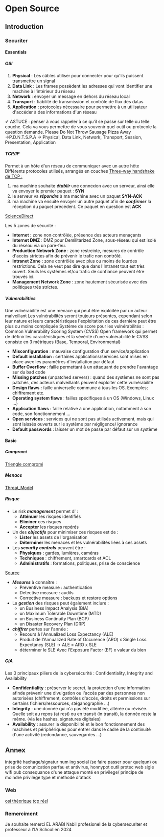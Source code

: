 # Open Source

## Introduction

### Securiter

#### Essentials

##### OSI

1. **Physical** : Les câbles utiliser pour connecter pour qu'ils puissent transmettre un signal
2. **Data Link** : Les frames possèdent les adresses qui vont identifier une machine à l'intérieur du réseau
3. **Network** : envoyer un message en dehors du réseau local
4. **Transport** : fiabilité de transmission et contrôle de flux des datas
7. **Application** : protocoles nécessaire pour permettre à un utilisateur d'accéder à des informations d'un réseau

✔ ASTUCE : penser à vous rappeler à ce qu'il se passe sur telle ou telle couche.
Cela va vous permettre de vous souvenir quel outil ou protocole la question demande.
Please Do Not Throw Sausage Pizza Away →P.D.N.T.S.P.A → Physical, Data Link, Network, Transport, Session, Presentation, Application

##### TCP/IP

Permet à un hôte d'un réseau de communiquer avec un autre hôte
Différents protocoles utilisés, arrangés en couches
[Three-way handshake de TCP :](https://www.youtube.com/watch?v=26jazyc7VNk&ab_channel=Cookieconnect%C3%A9)
1. ma machine souhaite ***établir*** une connexion avec un serveur, ainsi elle va envoyer le premier paquet : **SYN**
2. le serveur va ***répondre*** à ma machine avec un paquet **SYN-ACK**
3. ma machine va ensuite envoyer un autre paquet afin de ***confirmer*** la réception du paquet précédent. Ce paquet en question est **ACK**

[ScienceDirect](https://www.sciencedirect.com/topics/computer-science/three-way-handshake)

Les 5 zones de sécurité :
- **Internet** : zone non contrôlée, présence des acteurs menaçants
- **Internet DMZ** : DMZ pour Demilitarized Zone, sous-réseau qui est isolé du réseau via un pare-feu.
- **Production Network Zone** : zone restreinte, mesures de contrôle d'accès strictes afin de prévenir le trafic non contrôlé.
- **Intranet Zone** : zone contrôlée avec plus ou moins de lourdes restrictions. Cela ne veut pas dire que dans l'Intranet tout est très ouvert. Seuls les systèmes et/ou trafic de confiance peuvent être trouvés ici.
- **Management Network Zone** : zone hautement sécurisée avec des politiques très strictes.

##### Vulnerabilities

Une vulnérabilité est une menace qui peut être exploitée par un acteur malveillant
Les vulnérabilités seront toujours présentes, cependant selon leur nature et leurs caractéristiques l'exploitation de ces dernière peut être plus ou moins compliquée
Système de score pour les vulnérabilités : Common Vulnerability Scoring System (CVSS)
Open framework qui permet de définir les caractéristiques et la sévérité d'une vulnérabilité
le CVSS consiste en 3 métriques (Base, Temporal, Environmental)

- **Misconfiguration** : mauvaise configuration d'un service/application
- **Default installation** : certaines applications/services sont mises en place avec les paramètres d'installation par défaut
- **Buffer Overflow** : faille permettant à un attaquant de prendre l'avantage sur du bad code
- **Missing patches** (unpatched servers) : quand des systèmes ne sont pas patchés, des acteurs malveillants peuvent exploiter cette vulnérabilité
- **Design flaws** : faille universelle commune à tous les OS. Exemples; chiffrement etc.
- **Operating system flaws** : failles spécifiques à un OS (Windows, Linux ...)
- **Application flaws** : faille relative à une application, notamment à son code, son fonctionnement ...
- **Open services** : services qui ne sont pas utilisés activement, mais qui sont laissés ouverts sur le système par négligence/ ignorance
- **Default passwords** : laisser un mot de passe par défaut sur un système

#### Basic

##### Compromi

[Triengle compromi](https://www.linkedin.com/pulse/20140619200426-136462609-the-more-secure-something-is-the-less-usable-and-functional-it-becomes)

##### Menace

[Threat_Model](https://www.guidanceshare.com/wiki/How_To:_Create_a_Threat_Model_for_a_Web_Application_at_Design_Time)

##### Risque

- Le risk ***management*** permet d' :
  - **Atténuer** les risques identifiés
  - **Eliminer** ces risques
  - **Accepter** les risques repérés
- Un des ***objectifs*** pour minimiser ces risques est de :
  - **Lister** les assets de l'organisation
  - **Déterminer** les menaces et les vulnérabilités liées à ces assets
- Les ***security controls*** peuvent être :
  - **Physiques** : gardes, lumières, caméras
  - **Techniques** : chiffrement, smartcards et ACL
  - **Administratifs** : formations, politiques, prise de conscience

[Source](https://sanzubusinesstraining.com/probability-impact-matrix/)

- ***Mesures*** à connaître :
  - Preventive measure : authentication
  - Detective measure : audits
  - Corrective measure : backups et restore options
- La ***gestion*** des risques peut également inclure :
  - un Business Impact Analysis (BIA)
  - un Maximum Tolerable Downtime (MTD)
  - un Business Continuity Plan (BCP)
  - un Disaster Recovery Plan (DRP)
- ***chiffrer*** pertes sur l'année :
  - Recours à l'Annualized Loss Expectancy (ALE)
  - Produit de l'Annualized Rate of Occurence (ARO) x Single Loss Expectancy (SLE) → ALE = ARO x SLE
  - déterminer le SLE Avec l'Exposure Factor (EF) x valeur du bien

##### CIA
Les 3 principaux piliers de la cybersécurité : Confidentiality, Integrity and Availability
- **Confidentiality** : préserver le secret, la protection d'une information afinde prévenir une divulgation ou l'accès par des personnes non autorisées (chiffrement, contrôles d'accès, droits et permissions sur certains fichiers/ressources, stéganographie ...)
- **Integrity** : une donnée qui n'a pas été modifiée, altérée ou révisée. Quelle soit au repos (at rest) ou en transit (in transit), la donnée reste la même. (via les hashes, signatures digitales)
- **Availability** : assurer la disponibilité et le bon fonctionnement des machines et périphériques pour entrer dans le cadre de la continuité d'une activité (redondance, sauvegardes ...)

## Annex

integrité hachage/signatur num
ing social (se faire passer pour quelqun)
    ou prise de comunication
parfau et antivirus, honnypot
outil protec web
sigle
wifi pub
consequance d'une attaque
monté en privilege/ principe de moindre privilege
type et methode d'atack

### Web

[osi théorique](https://community.fs.com/fr/blog/tcpip-vs-osi-whats-the-difference-between-the-two-models.html)
[tcp réel](https://fiberbit.com.tw/tcpip-model-vs-osi-model/)

### Remerciment

Je souhaite remerci EL ARABI Nabil profesionel de la cybersecuriter et professeur à l'IA School en 2024
